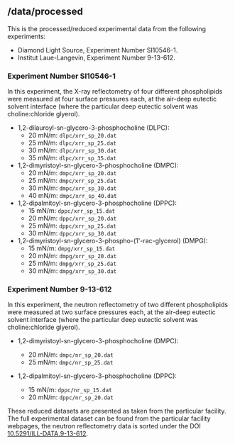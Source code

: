 ## /data/processed

This is the processed/reduced experimental data from the following experiments:

- Diamond Light Source, Experiment Number SI10546-1.
- Institut Laue-Langevin, Experiment Number 9-13-612.

### Experiment Number SI10546-1

In this experiment, the X-ray reflectometry of four different phospholipids were measured at four surface pressures each, at the air-deep eutectic solvent interface (where the particular deep eutectic solvent was choline:chloride glyerol).

- 1,2-dilauroyl-sn-glycero-3-phosphocholine (DLPC):
  - 20 mN/m: `dlpc/xrr_sp_20.dat`
  - 25 mN/m: `dlpc/xrr_sp_25.dat`
  - 30 mN/m: `dlpc/xrr_sp_30.dat`
  - 35 mN/m: `dlpc/xrr_sp_35.dat`
- 1,2-dimyristoyl-sn-glycero-3-phosphocholine (DMPC):
  - 20 mN/m: `dmpc/xrr_sp_20.dat`
  - 25 mN/m: `dmpc/xrr_sp_25.dat`
  - 30 mN/m: `dmpc/xrr_sp_30.dat`
  - 40 mN/m: `dmpc/xrr_sp_40.dat`
- 1,2-dipalmitoyl-sn-glycero-3-phosphocholine (DPPC):
  - 15 mN/m: `dppc/xrr_sp_15.dat`
  - 20 mN/m: `dppc/xrr_sp_20.dat`
  - 25 mN/m: `dppc/xrr_sp_25.dat`
  - 30 mN/m: `dppc/xrr_sp_30.dat`
- 1,2-dimyristoyl-sn-glycero-3-phospho-(1'-rac-glycerol) (DMPG):
  - 15 mN/m: `dmpg/xrr_sp_15.dat`
  - 20 mN/m: `dmpg/xrr_sp_20.dat`
  - 25 mN/m: `dmpg/xrr_sp_25.dat`
  - 30 mN/m: `dmpg/xrr_sp_30.dat`

### Experiment Number  9-13-612

In this experiment, the neutron reflectometry of two different phospholipids were measured at two surface pressures each, at the air-deep eutectic solvent interface (where the particular deep eutectic solvent was choline:chloride glyerol).

- 1,2-dimyristoyl-sn-glycero-3-phosphocholine (DMPC):
  - 20 mN/m: `dmpc/nr_sp_20.dat`
  - 25 mN/m: `dmpc/nr_sp_25.dat`

- 1,2-dipalmitoyl-sn-glycero-3-phosphocholine (DPPC):
  - 15 mN/m: `dppc/nr_sp_15.dat`
  - 20 mN/m: `dppc/nr_sp_20.dat`


These reduced datasets are presented as taken from the particular facility. The full experimental dataset can be found from the particular facility webpages, the neutron reflectometry data is sorted under the DOI [10.5291/ILL-DATA.9-13-612](http://doi.org/10.5291/ILL-DATA.9-13-612). 
